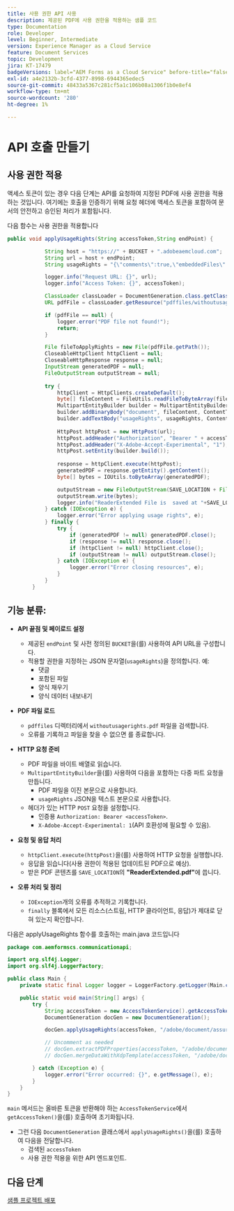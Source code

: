 ```yaml
---
title: 사용 권한 API 사용
description: 제공된 PDF에 사용 권한을 적용하는 샘플 코드
type: Documentation
role: Developer
level: Beginner, Intermediate
version: Experience Manager as a Cloud Service
feature: Document Services
topic: Development
jira: KT-17479
badgeVersions: label="AEM Forms as a Cloud Service" before-title="false"
exl-id: a4e2132b-3cfd-4377-8998-6944365edec5
source-git-commit: 48433a5367c281cf5a1c106b08a1306f1b0e8ef4
workflow-type: tm+mt
source-wordcount: '280'
ht-degree: 1%

---
```


# API 호출 만들기

## 사용 권한 적용

액세스 토큰이 있는 경우 다음 단계는 API를 요청하여 지정된 PDF에 사용 권한을 적용하는 것입니다. 여기에는 호출을 인증하기 위해 요청 헤더에 액세스 토큰을 포함하여 문서의 안전하고 승인된 처리가 포함됩니다.

다음 함수는 사용 권한을 적용합니다

```java
public void applyUsageRights(String accessToken,String endPoint) {

            String host = "https://" + BUCKET + ".adobeaemcloud.com";
            String url = host + endPoint;
            String usageRights = "{\"comments\":true,\"embeddedFiles\":true,\"formFillIn\":true,\"formDataExport\":true}";

            logger.info("Request URL: {}", url);
            logger.info("Access Token: {}", accessToken);

            ClassLoader classLoader = DocumentGeneration.class.getClassLoader();
            URL pdfFile = classLoader.getResource("pdffiles/withoutusagerights.pdf");

            if (pdfFile == null) {
                logger.error("PDF file not found!");
                return;
            }

            File fileToApplyRights = new File(pdfFile.getPath());
            CloseableHttpClient httpClient = null;
            CloseableHttpResponse response = null;
            InputStream generatedPDF = null;
            FileOutputStream outputStream = null;
            
            try {
                httpClient = HttpClients.createDefault();
                byte[] fileContent = FileUtils.readFileToByteArray(fileToApplyRights);
                MultipartEntityBuilder builder = MultipartEntityBuilder.create();
                builder.addBinaryBody("document", fileContent, ContentType.create("application/pdf"),fileToApplyRights.getName());
                builder.addTextBody("usageRights", usageRights, ContentType.APPLICATION_JSON);
                
                HttpPost httpPost = new HttpPost(url);
                httpPost.addHeader("Authorization", "Bearer " + accessToken);
                httpPost.addHeader("X-Adobe-Accept-Experimental", "1");
                httpPost.setEntity(builder.build());
                
                response = httpClient.execute(httpPost);
                generatedPDF = response.getEntity().getContent();
                byte[] bytes = IOUtils.toByteArray(generatedPDF);

                outputStream = new FileOutputStream(SAVE_LOCATION + File.separator + "ReaderExtended.pdf");
                outputStream.write(bytes);
                logger.info("ReaderExtended File is  saved at "+SAVE_LOCATION);
            } catch (IOException e) {
                logger.error("Error applying usage rights", e);
            } finally {
                try {
                    if (generatedPDF != null) generatedPDF.close();
                    if (response != null) response.close();
                    if (httpClient != null) httpClient.close();
                    if (outputStream != null) outputStream.close();
                } catch (IOException e) {
                    logger.error("Error closing resources", e);
                }
            }
        }
```

## 기능 분류:



* **API 끝점 및 페이로드 설정**
   * 제공된 `endPoint` 및 사전 정의된 `BUCKET`을(를) 사용하여 API URL을 구성합니다.
   * 적용할 권한을 지정하는 JSON 문자열(`usageRights`)을 정의합니다. 예:
      * 댓글
      * 포함된 파일
      * 양식 채우기
      * 양식 데이터 내보내기

* **PDF 파일 로드**
   * `pdffiles` 디렉터리에서 `withoutusagerights.pdf` 파일을 검색합니다.
   * 오류를 기록하고 파일을 찾을 수 없으면 를 종료합니다.

* **HTTP 요청 준비**
   * PDF 파일을 바이트 배열로 읽습니다.
   * `MultipartEntityBuilder`을(를) 사용하여 다음을 포함하는 다중 파트 요청을 만듭니다.
      * PDF 파일을 이진 본문으로 사용합니다.
      * `usageRights` JSON을 텍스트 본문으로 사용합니다.
   * 헤더가 있는 HTTP `POST` 요청을 설정합니다.
      * 인증용 `Authorization: Bearer <accessToken>`.
      * `X-Adobe-Accept-Experimental: 1`(API 호환성에 필요할 수 있음).

* **요청 및 응답 처리**
   * `httpClient.execute(httpPost)`을(를) 사용하여 HTTP 요청을 실행합니다.
   * 응답을 읽습니다(사용 권한이 적용된 업데이트된 PDF으로 예상).
   * 받은 PDF 콘텐츠를 `SAVE_LOCATION`의 **&quot;ReaderExtended.pdf&quot;**&#x200B;에 씁니다.

* **오류 처리 및 정리**
   * `IOException`개의 오류를 추적하고 기록합니다.
   * `finally` 블록에서 모든 리소스(스트림, HTTP 클라이언트, 응답)가 제대로 닫혀 있는지 확인합니다.

다음은 applyUsageRights 함수를 호출하는 main.java 코드입니다

```java
package com.aemformscs.communicationapi;

import org.slf4j.Logger;
import org.slf4j.LoggerFactory;

public class Main {
    private static final Logger logger = LoggerFactory.getLogger(Main.class);

    public static void main(String[] args) {
        try {
            String accessToken = new AccessTokenService().getAccessToken();
            DocumentGeneration docGen = new DocumentGeneration();

            docGen.applyUsageRights(accessToken, "/adobe/document/assure/usagerights");

            // Uncomment as needed
            // docGen.extractPDFProperties(accessToken, "/adobe/document/extract/pdfproperties");
            // docGen.mergeDataWithXdpTemplate(accessToken, "/adobe/document/generate/pdfform");

        } catch (Exception e) {
            logger.error("Error occurred: {}", e.getMessage(), e);
        }
    }
}
```

`main` 메서드는 올바른 토큰을 반환해야 하는 `AccessTokenService`에서 `getAccessToken()`을(를) 호출하여 초기화됩니다.

* 그런 다음 `DocumentGeneration` 클래스에서 `applyUsageRights()`을(를) 호출하여 다음을 전달합니다.
   * 검색된 `accessToken`
   * 사용 권한 적용을 위한 API 엔드포인트.


## 다음 단계

[샘플 프로젝트 배포](sample-project.md)
